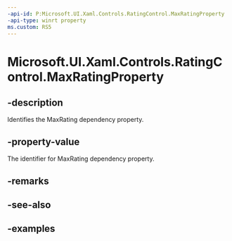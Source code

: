 ```yaml
---
-api-id: P:Microsoft.UI.Xaml.Controls.RatingControl.MaxRatingProperty
-api-type: winrt property
ms.custom: RS5
---
```

<!-- Property syntax.
public DependencyProperty MaxRatingProperty { get; }
-->

# Microsoft.UI.Xaml.Controls.RatingControl.MaxRatingProperty


## -description

Identifies the MaxRating dependency property.


## -property-value

The identifier for MaxRating dependency property.


## -remarks


## -see-also


## -examples


